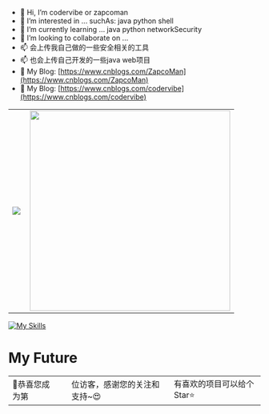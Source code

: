 

- 👋 Hi, I’m codervibe or zapcoman
- 👀 I’m interested in ...  suchAs: java python shell 
- 🌱 I’m currently learning ... java python networkSecurity
- 💞️ I’m looking to collaborate on ...
- 📫 会上传我自己做的一些安全相关的工具
- 📫 也会上传自己开发的一些java web项目
- 👋 My Blog: [https://www.cnblogs.com/ZapcoMan](https://www.cnblogs.com/ZapcoMan)
- 👋 My Blog: [https://www.cnblogs.com/codervibe](https://www.cnblogs.com/codervibe)


<table>
  <tr>
    <td>
     <img src="https://github-readme-stats.vercel.app/api/top-langs/?username=zapcoman&layout=compact&hide=scss,html,freemarker">
    </td>
    <td>
     <a href="https://github.com/anuraghazra/convoychat">
     <img align="right" src="https://github-readme-stats.vercel.app/api?username=zapcoman&show_icons=true&repo=github-readme-stats&count_private=true&cache_seconds=86400&theme=algolia&locale=cn" width="400" />
     </a>
    </td>
  </tr>
</table>

[![My Skills](https://skillicons.dev/icons?i=vim,md,html,css,js,bootstrap,ts,c,cpp,java,eclipse,idea,go,ruby,rider,python,pycharm,maven,spring,mysql,redis,mongodb,vuejs,nodejs,vite,npm,yarn,webstorm,electron,git,linux,ubuntu,debian,kali,arch,windows,powershell,raspberrypi,github,gitlab,githubactions,workers,wordpress,stackoverflow,twitter)](https://skillicons.dev)

<!---
codervibe/codervibe is a ✨ special ✨ repository because its `README.md` (this file) appears on your GitHub profile.
You can click the Preview link to take a look at your changes.
[![Anurag's GitHub stats](https://github-readme-stats.vercel.app/api?username=codervibe&count_private=true&show_icons=true&theme=radical&repo=github-readme-stats&bg_color=0,EC6C6C,FFD479,FFFC79,73FA79)](https://github.com/anuraghazra/github-readme-stats) 
<picture>
  <source media="(prefers-color-scheme: dark)" srcset="https://raw.githubusercontent.com/Zapcoman/Zapcoman/output/github-contribution-grid-snake-dark.svg">
  <source media="(prefers-color-scheme: light)" srcset="https://raw.githubusercontent.com/Zapcoman/Zapcoman/output/github-contribution-grid-snake.svg">
  <img alt="github contribution grid snake animation" src="https://raw.githubusercontent.com/Zapcoman/Zapcoman/output/github-contribution-grid-snake.svg">
</picture>
--->



# My Future

<table>
  <tr>
    <td>🥰恭喜您成为第</td>
    <td wight='900px'><img src="https://profile-counter.glitch.me/codevibe/count.svg" alt="" /></td>
    <td>位访客，感谢您的关注和支持~😍</td>
    <td>有喜欢的项目可以给个Star⭐</td>
  </tr>
</table>


